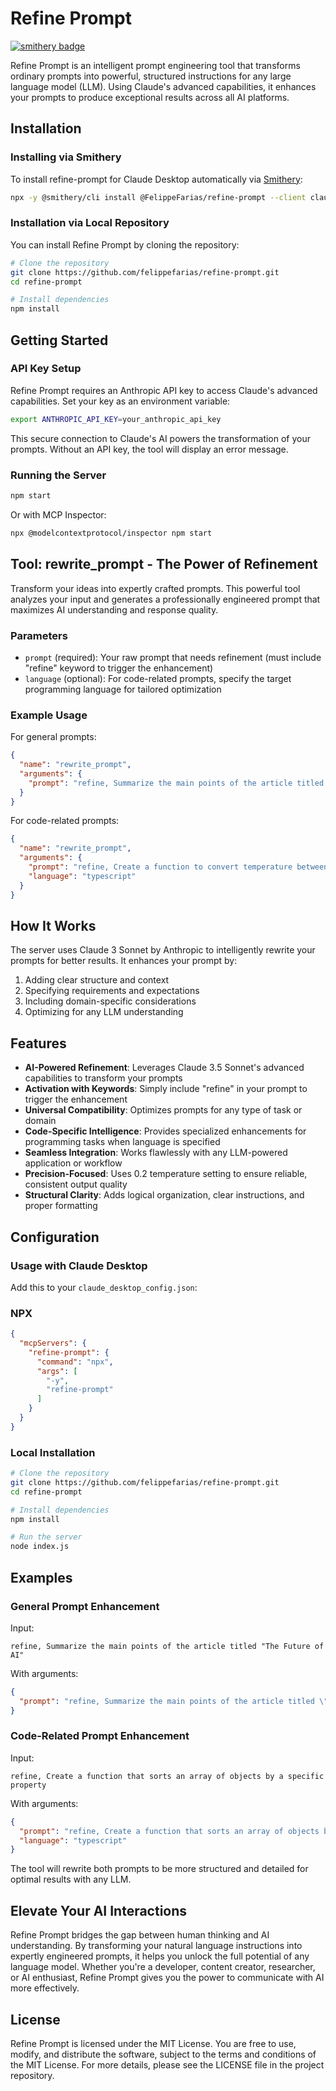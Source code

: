 # Refine Prompt
[![smithery badge](https://smithery.ai/badge/@FelippeFarias/refine-prompt)](https://smithery.ai/server/@FelippeFarias/refine-prompt)

Refine Prompt is an intelligent prompt engineering tool that transforms ordinary prompts into powerful, structured instructions for any large language model (LLM). Using Claude's advanced capabilities, it enhances your prompts to produce exceptional results across all AI platforms.

## Installation

### Installing via Smithery

To install refine-prompt for Claude Desktop automatically via [Smithery](https://smithery.ai/server/@FelippeFarias/refine-prompt):

```bash
npx -y @smithery/cli install @FelippeFarias/refine-prompt --client claude
```

### Installation via Local Repository

You can install Refine Prompt by cloning the repository:

```bash
# Clone the repository
git clone https://github.com/felippefarias/refine-prompt.git
cd refine-prompt

# Install dependencies
npm install
```

## Getting Started

### API Key Setup

Refine Prompt requires an Anthropic API key to access Claude's advanced capabilities. Set your key as an environment variable:

```bash
export ANTHROPIC_API_KEY=your_anthropic_api_key
```

This secure connection to Claude's AI powers the transformation of your prompts. Without an API key, the tool will display an error message.

### Running the Server

```bash
npm start
```

Or with MCP Inspector:
```bash
npx @modelcontextprotocol/inspector npm start
```

## Tool: rewrite_prompt - The Power of Refinement

Transform your ideas into expertly crafted prompts. This powerful tool analyzes your input and generates a professionally engineered prompt that maximizes AI understanding and response quality.

### Parameters

- `prompt` (required): Your raw prompt that needs refinement (must include "refine" keyword to trigger the enhancement)
- `language` (optional): For code-related prompts, specify the target programming language for tailored optimization

### Example Usage

For general prompts:
```json
{
  "name": "rewrite_prompt",
  "arguments": {
    "prompt": "refine, Summarize the main points of the article titled \"The Future of AI\""
  }
}
```

For code-related prompts:
```json
{
  "name": "rewrite_prompt",
  "arguments": {
    "prompt": "refine, Create a function to convert temperature between Celsius and Fahrenheit",
    "language": "typescript"
  }
}
```

## How It Works

The server uses Claude 3 Sonnet by Anthropic to intelligently rewrite your prompts for better results. It enhances your prompt by:

1. Adding clear structure and context
2. Specifying requirements and expectations
3. Including domain-specific considerations
4. Optimizing for any LLM understanding

## Features

- **AI-Powered Refinement**: Leverages Claude 3.5 Sonnet's advanced capabilities to transform your prompts
- **Activation with Keywords**: Simply include "refine" in your prompt to trigger the enhancement
- **Universal Compatibility**: Optimizes prompts for any type of task or domain
- **Code-Specific Intelligence**: Provides specialized enhancements for programming tasks when language is specified
- **Seamless Integration**: Works flawlessly with any LLM-powered application or workflow
- **Precision-Focused**: Uses 0.2 temperature setting to ensure reliable, consistent output quality
- **Structural Clarity**: Adds logical organization, clear instructions, and proper formatting

## Configuration

### Usage with Claude Desktop
Add this to your `claude_desktop_config.json`:

### NPX

```json
{
  "mcpServers": {
    "refine-prompt": {
      "command": "npx",
      "args": [
        "-y",
        "refine-prompt"
      ]
    }
  }
}
```

### Local Installation

```bash
# Clone the repository
git clone https://github.com/felippefarias/refine-prompt.git
cd refine-prompt

# Install dependencies
npm install

# Run the server
node index.js
```

## Examples

### General Prompt Enhancement

Input:
```
refine, Summarize the main points of the article titled "The Future of AI"
```

With arguments:
```json
{
  "prompt": "refine, Summarize the main points of the article titled \"The Future of AI\""
}
```

### Code-Related Prompt Enhancement

Input:
```
refine, Create a function that sorts an array of objects by a specific property
```

With arguments:
```json
{
  "prompt": "refine, Create a function that sorts an array of objects by a specific property",
  "language": "typescript"
}
```

The tool will rewrite both prompts to be more structured and detailed for optimal results with any LLM.

## Elevate Your AI Interactions

Refine Prompt bridges the gap between human thinking and AI understanding. By transforming your natural language instructions into expertly engineered prompts, it helps you unlock the full potential of any language model. Whether you're a developer, content creator, researcher, or AI enthusiast, Refine Prompt gives you the power to communicate with AI more effectively.

## License

Refine Prompt is licensed under the MIT License. You are free to use, modify, and distribute the software, subject to the terms and conditions of the MIT License. For more details, please see the LICENSE file in the project repository.
